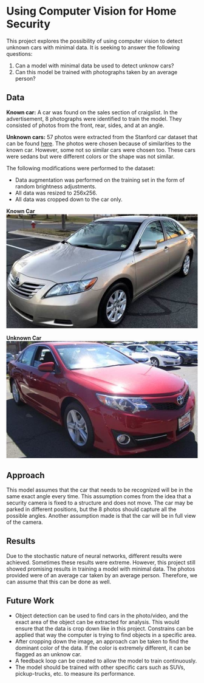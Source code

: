 # Using Computer Vision for Home Security
This project explores the possibility of using computer vision to detect unknown cars with minimal data. It is seeking to answer the following questions:

1. Can a model with minimal data be used to detect unknow cars?
2. Can this model be trained with photographs taken by an average person?

## Data
**Known car:** A car was found on the sales section of craigslist. In the advertisement, 8 photographs were identified to train the model. They consisted of photos from the front, rear, sides, and at an angle.

**Unknown cars:** 57 photos were extracted from the Stanford car dataset that can be found [here]( https://ai.stanford.edu/~jkrause/cars/car_dataset.html). The photos were chosen because of similarities to the known car. However, some not so similar cars were chosen too. These cars were sedans but were different colors or the shape was not similar.  
  
The following modifications were performed to the dataset:
-	Data augmentation was performed on the training set in the form of random brightness adjustments.
-	All data was resized to 256x256.
-	All data was cropped down to the car only.

**Known Car**  
![](data/test/camry/camry1.jpg)

**Unknown Car**  
![](data/test/not_camry/2520.jpg)

## Approach
This model assumes that the car that needs to be recognized will be in the same exact angle every time. This assumption comes from the idea that a security camera is fixed to a structure and does not move. The car may be parked in different positions, but the 8 photos should capture all the possible angles. Another assumption made is that the car will be in full view of the camera.

## Results
Due to the stochastic nature of neural networks, different results were achieved. Sometimes these results were extreme. However, this project still showed promising results in training a model with minimal data. The photos provided were of an average car taken by an average person. Therefore, we can assume that this can be done as well.

## Future Work
-	Object detection can be used to find cars in the photo/video, and the exact area of the object can be extracted for analysis. This would ensure that the data is crop down like in this project. Constrains can be applied that way the computer is trying to find objects in a specific area. 
-	After cropping down the image, an approach can be taken to find the dominant color of the data. If the color is extremely different, it can be flagged as an unknow car.
-	A feedback loop can be created to allow the model to train continuously. 
-	The model should be trained with other specific cars such as SUVs, pickup-trucks, etc. to measure its performance. 